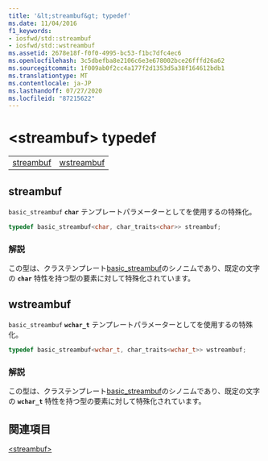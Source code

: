 ```yaml
---
title: '&lt;streambuf&gt; typedef'
ms.date: 11/04/2016
f1_keywords:
- iosfwd/std::streambuf
- iosfwd/std::wstreambuf
ms.assetid: 2678e18f-f0f0-4995-bc53-f1bc7dfc4ec6
ms.openlocfilehash: 3c5dbefba8e2106c6e3e678002bce26fffd26a62
ms.sourcegitcommit: 1f009ab0f2cc4a177f2d1353d5a38f164612bdb1
ms.translationtype: MT
ms.contentlocale: ja-JP
ms.lasthandoff: 07/27/2020
ms.locfileid: "87215622"
---
```

# <a name="ltstreambufgt-typedefs"></a>&lt;streambuf&gt; typedef

|||
|-|-|
|[streambuf](#streambuf)|[wstreambuf](#wstreambuf)|

## <a name="streambuf"></a><a name="streambuf"></a>streambuf

`basic_streambuf` **`char`** テンプレートパラメーターとしてを使用するの特殊化。

```cpp
typedef basic_streambuf<char, char_traits<char>> streambuf;
```

### <a name="remarks"></a>解説

この型は、クラステンプレート[basic_streambuf](../standard-library/basic-streambuf-class.md)のシノニムであり、既定の文字の **`char`** 特性を持つ型の要素に対して特殊化されています。

## <a name="wstreambuf"></a><a name="wstreambuf"></a>wstreambuf

`basic_streambuf` **`wchar_t`** テンプレートパラメーターとしてを使用するの特殊化。

```cpp
typedef basic_streambuf<wchar_t, char_traits<wchar_t>> wstreambuf;
```

### <a name="remarks"></a>解説

この型は、クラステンプレート[basic_streambuf](../standard-library/basic-streambuf-class.md)のシノニムであり、既定の文字の **`wchar_t`** 特性を持つ型の要素に対して特殊化されています。

## <a name="see-also"></a>関連項目

[\<streambuf>](../standard-library/streambuf.md)

